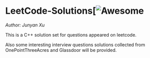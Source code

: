 # LeetCode-Solutions[![Awesome](./other/awesome)

_Author: Junyan Xu_

This is a C++ solution set for questions appeared on leetcode.

Also some interesting interview questions solutions collected from OnePointThreeAcres and Glassdoor will be provided.
